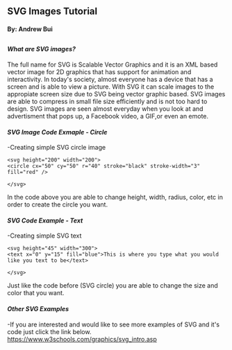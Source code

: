 ## SVG Images Tutorial
#### By: Andrew Bui
##

#### **_What are SVG images?_**
The full name for SVG is Scalable Vector Graphics and it is an XML based vector image for 2D graphics that has support for animation and interactivity. In today's society, almost everyone has a device that has a screen and is able to view a picture. With SVG it can scale images to the appropiate screen size due to SVG being vector graphic based. SVG images are able to compress in small file size efficiently and is not too hard to design. SVG images are seen almost everyday when you look at and advertisment that pops up, a Facebook video, a GIF,or even an emote.


#### **_SVG Image Code Exmaple - Circle_**
-Creating simple SVG circle image
~~~~
<svg height="200" width="200">
<circle cx="50" cy="50" r="40" stroke="black" stroke-width="3" fill="red" />

</svg>
~~~~
In the code above you are able to change height, width, radius, color, etc in order to create the circle you want.


#### **_SVG Code Example - Text_**
-Creating simple SVG text
~~~~
<svg height="45" width="300">
<text x="0" y="15" fill="blue">This is where you type what you would like you text to be</text>

</svg>
~~~~
Just like the code before (SVG circle) you are able to change the size and color that you want.

#### **_Other SVG Examples_**
-If you are interested and would like to see more examples of SVG and it's code just click the link below.
https://www.w3schools.com/graphics/svg_intro.asp
